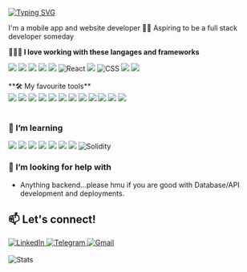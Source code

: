 <a href="https://git.io/typing-svg"><img src="https://readme-typing-svg.demolab.com?font=Fira+Code&weight=500&duration=5000&pause=1000&color=FFFFFF&repeat=false&random=false&width=435&lines=Hallo!+I+am+Harley+%F0%9F%90%A5" alt="Typing SVG" /></a>

I'm a mobile app and website developer 🕺🏽 Aspiring to be a full stack developer someday

**👩🏻‍💻 I love working with these langages and frameworks**
<div display="flex">
  <img src="https://img.shields.io/badge/Flutter-02569B?style=for-the-badge&logo=flutter&logoColor=white" atl ="Flutter"/>
  <img src="https://img.shields.io/badge/Dart-0175C2?style=for-the-badge&logo=dart&logoColor=white" atl ="Dart"/>
  <img src="https://img.shields.io/badge/Kotlin-0095D5?&style=for-the-badge&logo=kotlin&logoColor=white" atl ="Kotlin"/>
    <img src="https://img.shields.io/badge/Java-ED8B00?style=for-the-badge&logo=openjdk&logoColor=white" atl ="Java"/>
  <img src="https://img.shields.io/badge/Swift-FA7343?style=for-the-badge&logo=swift&logoColor=white" atl ="Swift"/>
  <img src="https://img.shields.io/badge/react-%2320232a.svg?style=for-the-badge&logo=react&logoColor=%2361DAFB" alt="React"/>
  <img src="https://img.shields.io/badge/JavaScript-323330?style=for-the-badge&logo=javascript&logoColor=F7DF1E" atl ="Javascript"/>
  <img src="https://img.shields.io/badge/css3-%231572B6.svg?style=for-the-badge&logo=css3&logoColor=white" alt="CSS"/>
  <img src="https://img.shields.io/badge/HTML5-E34F26?style=for-the-badge&logo=html5&logoColor=white" atl ="HTML5"/>
  <img src="https://img.shields.io/badge/Python-3776AB?style=for-the-badge&logo=python&logoColor=white" atl ="Python"/>
</div>
<br>
**🛠️ My favourite tools**
<div display="flex">
  <img src="https://img.shields.io/badge/Visual_Studio_Code-0078D4?style=for-the-badge&logo=visual%20studio%20code&logoColor=white" atl ="VSC"/>
  <img src="https://img.shields.io/badge/Android_Studio-3DDC84?style=for-the-badge&logo=android-studio&logoColor=white" atl ="Android Studio"/>
  <img src="https://img.shields.io/badge/Xcode-007ACC?style=for-the-badge&logo=Xcode&logoColor=white" atl ="XCode"/>
  <img src="https://img.shields.io/badge/IntelliJ_IDEA-000000.svg?style=for-the-badge&logo=intellij-idea&logoColor=white" atl ="IntelliJ IDEA"/>
  <img src="https://img.shields.io/badge/GIT-E44C30?style=for-the-badge&logo=git&logoColor=white" atl ="Git"/>
  <img src="https://img.shields.io/badge/Bitbucket-0747a6?style=for-the-badge&logo=bitbucket&logoColor=white" atl ="Bitbucket"/>
  <img src="https://img.shields.io/badge/Stack_Overflow-FE7A16?style=for-the-badge&logo=stack-overflow&logoColor=white" atl ="Stack Overflow"/>
  <img src="https://img.shields.io/badge/Codepen-000000?style=for-the-badge&logo=codepen&logoColor=white" atl ="Codepen"/>
  <img src="https://img.shields.io/badge/Postman-FF6C37?style=for-the-badge&logo=Postman&logoColor=white" atl ="Postman"/>
  <img src="https://img.shields.io/badge/Figma-F24E1E?style=for-the-badge&logo=figma&logoColor=white" atl ="Figma"/>
  <img src="https://img.shields.io/badge/Jira-0052CC?style=for-the-badge&logo=Jira&logoColor=white" atl ="Jira"/>
  <img src="https://img.shields.io/badge/Notion-000000?style=for-the-badge&logo=notion&logoColor=white" atl ="Notion"/>
</div>
<br>

### 🌱 I’m learning
<div display="flex">
  <img src="https://img.shields.io/badge/Microsoft_Azure-0089D6?style=for-the-badge&logo=microsoft-azure&logoColor=white" atl ="Microsoft Azure"/>
  <img src="https://img.shields.io/badge/Amazon_AWS-232F3E?style=for-the-badge&logo=amazon-aws&logoColor=white" atl ="Amazon AWS"/>
  <img src="https://img.shields.io/badge/strapi-2F2E8B?style=for-the-badge&logo=strapi&logoColor=white" atl ="Strapi"/>
  <img src="https://img.shields.io/badge/PostgreSQL-316192?style=for-the-badge&logo=postgresql&logoColor=white" atl ="PostgreSQL"/>
  <img src="https://img.shields.io/badge/MySQL-00000F?style=for-the-badge&logo=mysql&logoColor=white" atl ="MySQL"/>
  <img src="https://img.shields.io/badge/dbeaver-382923?style=for-the-badge&logo=dbeaver&logoColor=white" atl ="dbeaver"/>
  <img src="https://img.shields.io/badge/MongoDB-4EA94B?style=for-the-badge&logo=mongodb&logoColor=white" atl ="MongoDB"/>
  <img src="https://img.shields.io/badge/Solidity-e6e6e6?style=for-the-badge&logo=solidity&logoColor=white" alt="Solidity"/>
</div>

### 🤔 I’m looking for help with

- Anything backend...please hmu if you are good with Database/API development and deployments.

## 📫 Let's connect!

<div display="flex">
  <a href="https://www.linkedin.com/in/tehhanyi/">
    <img src="https://img.shields.io/badge/linkedin-%230077B5.svg?style=for-the-badge&logo=linkedin&logoColor=white" alt="LinkedIn"/>
  </a>
  <a href="https://telegram.me/harleyyyyyxd">
    <img src="https://img.shields.io/badge/Telegram-2CA5E0?style=for-the-badge&logo=telegram&logoColor=white" alt="Telegram"/>
  </a>
  <a href="https://mail.google.com/mail/?view=cm&fs=1&to=hvnyiteh@gmail.com">
    <img src="https://img.shields.io/badge/Gmail-D14836?style=for-the-badge&logo=gmail&logoColor=white" alt="Gmail"/>
  </a>


</div>
<br>
<div display="flex">
  <img src="https://github-readme-stats.vercel.app/api/top-langs/?username=tehhanyi&theme=blue-green" alt ="Stats"/>
</div>

<!--
https://github.com/alexandresanlim/Badges4-README.md-Profile

Here are some ideas to get you started:
- 🔭 I’m currently working on ...
- 🌱 I’m currently learning ...
- 👯 I’m looking to collaborate on ...
- 🤔 I’m looking for help with ...
- 💬 Ask me about ...
- 📫 How to reach me: ...
- 😄 Pronouns: ...
- ⚡ Fun fact: ...
-->
